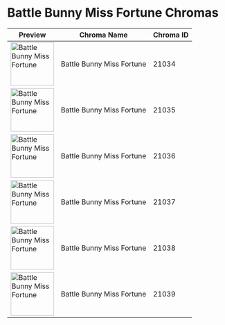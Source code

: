 # Battle Bunny Miss Fortune Chromas

| Preview | Chroma Name | Chroma ID |
|---|---|---|
| <img src='https://raw.communitydragon.org/latest/plugins/rcp-be-lol-game-data/global/default/v1/champion-chroma-images/21/21034.png' alt='Battle Bunny Miss Fortune' width='100'> | Battle Bunny Miss Fortune | 21034 |
| <img src='https://raw.communitydragon.org/latest/plugins/rcp-be-lol-game-data/global/default/v1/champion-chroma-images/21/21035.png' alt='Battle Bunny Miss Fortune' width='100'> | Battle Bunny Miss Fortune | 21035 |
| <img src='https://raw.communitydragon.org/latest/plugins/rcp-be-lol-game-data/global/default/v1/champion-chroma-images/21/21036.png' alt='Battle Bunny Miss Fortune' width='100'> | Battle Bunny Miss Fortune | 21036 |
| <img src='https://raw.communitydragon.org/latest/plugins/rcp-be-lol-game-data/global/default/v1/champion-chroma-images/21/21037.png' alt='Battle Bunny Miss Fortune' width='100'> | Battle Bunny Miss Fortune | 21037 |
| <img src='https://raw.communitydragon.org/latest/plugins/rcp-be-lol-game-data/global/default/v1/champion-chroma-images/21/21038.png' alt='Battle Bunny Miss Fortune' width='100'> | Battle Bunny Miss Fortune | 21038 |
| <img src='https://raw.communitydragon.org/latest/plugins/rcp-be-lol-game-data/global/default/v1/champion-chroma-images/21/21039.png' alt='Battle Bunny Miss Fortune' width='100'> | Battle Bunny Miss Fortune | 21039 |
